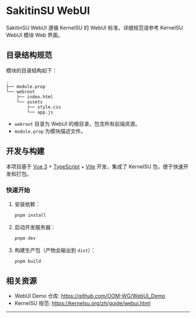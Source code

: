 # SakitinSU WebUI

SakitinSU WebUI 遵循 KernelSU 的 WebUI 标准，详细规范请参考 KernelSU WebUI 模块 Web 界面。

## 目录结构规范

模块的目录结构如下：

```
.
├── module.prop
└── webroot
    ├── index.html
    └── assets
        ├── style.css
        └── app.js
```

- `webroot` 目录为 WebUI 的根目录，包含所有前端资源。
- `module.prop` 为模块描述文件。

## 开发与构建

本项目基于 [Vue 3](https://vuejs.org/) + [TypeScript](https://www.typescriptlang.org/) + [Vite](https://vitejs.dev/) 开发，集成了 KernelSU 包，便于快速开发和打包。

### 快速开始

1. 安装依赖：
   ```sh
   pnpm install
   ```
2. 启动开发服务器：
   ```sh
   pnpm dev
   ```
3. 构建生产包（产物会输出到 `dist`）：
   ```sh
   pnpm build
   ```

## 相关资源

- WebUI Demo 仓库: https://github.com/OOM-WG/WebUI_Demo
- KernelSU 规范: https://kernelsu.org/zh/guide/webui.html
---

